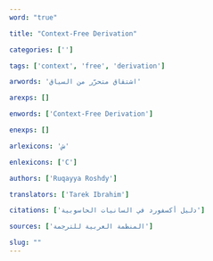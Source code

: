 ```yaml
---
word: "true"

title: "Context-Free Derivation"

categories: ['']

tags: ['context', 'free', 'derivation']

arwords: 'اشتقاق متحرّر من السياق'

arexps: []

enwords: ['Context-Free Derivation']

enexps: []

arlexicons: 'ش'

enlexicons: ['C']

authors: ['Ruqayya Roshdy']

translators: ['Tarek Ibrahim']

citations: ['دليل أكسفورد في السانيات الحاسوبية']

sources: ['المنظمة العربية للترجمة']

slug: ""
---
```

